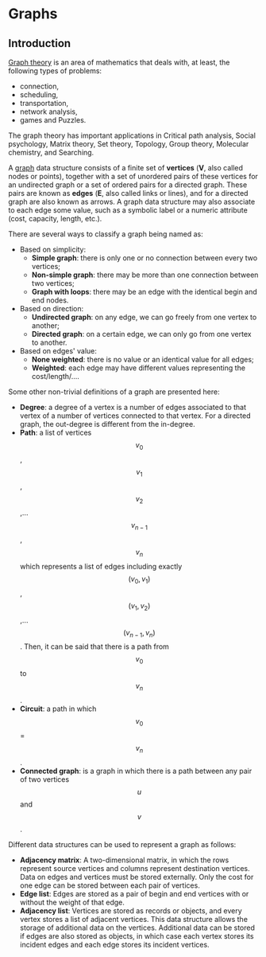 # Graphs

## Introduction

[Graph theory](https://en.wikipedia.org/wiki/Graph_theory) is an area of mathematics that deals with, at least, the following types of problems:

* connection, 
* scheduling, 
* transportation, 
* network analysis,
* games and Puzzles. 

The graph theory has important applications in Critical path analysis, Social psychology, Matrix theory, Set theory, Topology, Group theory, Molecular chemistry, and Searching.

A [graph](https://en.wikipedia.org/wiki/Graph_%28abstract_data_type%29) data structure consists of a finite set of **vertices** \(**V**, also called nodes or points\), together with a set of unordered pairs of these vertices for an undirected graph or a set of ordered pairs for a directed graph. These pairs are known as **edges** \(**E**, also called links or lines\), and for a directed graph are also known as arrows. A graph data structure may also associate to each edge some value, such as a symbolic label or a numeric attribute \(cost, capacity, length, etc.\).

There are several ways to classify a graph being named as:

* Based on simplicity:
  * **Simple graph**: there is only one or no connection between every two vertices;
  * **Non-simple graph**: there may be more than one connection between two vertices;
  * **Graph with loops**: there may be an edge with the identical begin and end nodes.
* Based on direction:
  * **Undirected graph**: on any edge, we can go freely from one vertex to another;
  * **Directed graph**: on a certain edge, we can only go from one vertex to another.
* Based on edges' value:
  * **None weighted**: there is no value or an identical value for all edges;
  * **Weighted**: each edge may have different values representing the cost/length/.... 

Some other non-trivial definitions of a graph are presented here:

* **Degree**: a degree of a vertex is a number of edges associated to that vertex of a number of vertices connected to that vertex. For a directed graph, the out-degree is different from the in-degree.
* **Path**: a list of vertices $$v_{0}$$, $$v_{1}$$, $$v_{2}$$,... $$v_{n-1}$$, $$v_{n}$$ which represents a list of edges including exactly $$(v_{0}, v_{1})$$, $$(v_{1}, v_{2})$$,... $$(v_{n-1}, v_{n})$$. Then, it can be said that there is a path from $$v_{0}$$ to $$v_{n}$$.
* **Circuit**: a path in which $$v_{0}$$ = $$v_{n}$$.
* **Connected graph**: is a graph in which there is a path between any pair of two vertices $$u$$ and $$v$$.

Different data structures can be used to represent a graph as follows:

* **Adjacency matrix**: A two-dimensional matrix, in which the rows represent source vertices and columns represent destination vertices. Data on edges and vertices must be stored externally. Only the cost for one edge can be stored between each pair of vertices.
* **Edge list**: Edges are stored as a pair of begin and end vertices with or without the weight of that edge.
* **Adjacency list**: Vertices are stored as records or objects, and every vertex stores a list of adjacent vertices. This data structure allows the storage of additional data on the vertices. Additional data can be stored if edges are also stored as objects, in which case each vertex stores its incident edges and each edge stores its incident vertices.

